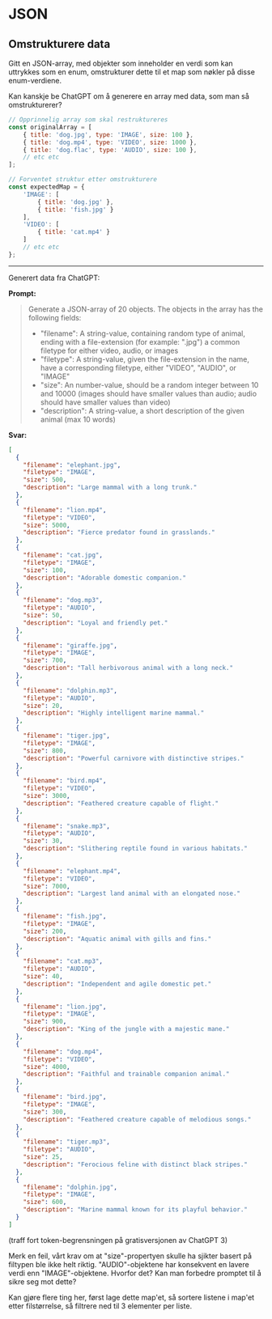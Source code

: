 # JSON

## Omstrukturere data

Gitt en JSON-array, med objekter som inneholder en verdi som kan uttrykkes som en enum, omstrukturer dette til et map som
nøkler på disse enum-verdiene.

Kan kanskje be ChatGPT om å generere en array med data, som man så omstrukturerer?

```javascript
// Opprinnelig array som skal restruktureres
const originalArray = [
    { title: 'dog.jpg', type: 'IMAGE', size: 100 },
    { title: 'dog.mp4', type: 'VIDEO', size: 1000 },
    { title: 'dog.flac', type: 'AUDIO', size: 100 },
    // etc etc
];

// Forventet struktur etter omstrukturere
const expectedMap = {
    'IMAGE': [
        { title: 'dog.jpg' },
        { title: 'fish.jpg' }
    ],
    'VIDEO': [
        { title: 'cat.mp4' }
    ]
    // etc etc
};
```

---

Generert data fra ChatGPT:

**Prompt:**
>Generate a JSON-array of 20 objects.
The objects in the array has the following fields:
>
>- "filename": A string-value, containing random type of animal, ending with a file-extension (for example: ".jpg") a common filetype for either video, audio, or images
>- "filetype": A string-value, given the file-extension in the name, have a corresponding filetype, either "VIDEO", "AUDIO", or "IMAGE"
>- "size": An number-value, should be a random integer between 10 and 10000 (images should have smaller values than audio; audio should have smaller values than video)
>- "description": A string-value, a short description of the given animal (max 10 words)

**Svar:**

```json
[
  {
    "filename": "elephant.jpg",
    "filetype": "IMAGE",
    "size": 500,
    "description": "Large mammal with a long trunk."
  },
  {
    "filename": "lion.mp4",
    "filetype": "VIDEO",
    "size": 5000,
    "description": "Fierce predator found in grasslands."
  },
  {
    "filename": "cat.jpg",
    "filetype": "IMAGE",
    "size": 100,
    "description": "Adorable domestic companion."
  },
  {
    "filename": "dog.mp3",
    "filetype": "AUDIO",
    "size": 50,
    "description": "Loyal and friendly pet."
  },
  {
    "filename": "giraffe.jpg",
    "filetype": "IMAGE",
    "size": 700,
    "description": "Tall herbivorous animal with a long neck."
  },
  {
    "filename": "dolphin.mp3",
    "filetype": "AUDIO",
    "size": 20,
    "description": "Highly intelligent marine mammal."
  },
  {
    "filename": "tiger.jpg",
    "filetype": "IMAGE",
    "size": 800,
    "description": "Powerful carnivore with distinctive stripes."
  },
  {
    "filename": "bird.mp4",
    "filetype": "VIDEO",
    "size": 3000,
    "description": "Feathered creature capable of flight."
  },
  {
    "filename": "snake.mp3",
    "filetype": "AUDIO",
    "size": 30,
    "description": "Slithering reptile found in various habitats."
  },
  {
    "filename": "elephant.mp4",
    "filetype": "VIDEO",
    "size": 7000,
    "description": "Largest land animal with an elongated nose."
  },
  {
    "filename": "fish.jpg",
    "filetype": "IMAGE",
    "size": 200,
    "description": "Aquatic animal with gills and fins."
  },
  {
    "filename": "cat.mp3",
    "filetype": "AUDIO",
    "size": 40,
    "description": "Independent and agile domestic pet."
  },
  {
    "filename": "lion.jpg",
    "filetype": "IMAGE",
    "size": 900,
    "description": "King of the jungle with a majestic mane."
  },
  {
    "filename": "dog.mp4",
    "filetype": "VIDEO",
    "size": 4000,
    "description": "Faithful and trainable companion animal."
  },
  {
    "filename": "bird.jpg",
    "filetype": "IMAGE",
    "size": 300,
    "description": "Feathered creature capable of melodious songs."
  },
  {
    "filename": "tiger.mp3",
    "filetype": "AUDIO",
    "size": 25,
    "description": "Ferocious feline with distinct black stripes."
  },
  {
    "filename": "dolphin.jpg",
    "filetype": "IMAGE",
    "size": 600,
    "description": "Marine mammal known for its playful behavior."
  }
]
```

(traff fort token-begrensningen på gratisversjonen av ChatGPT 3)

Merk en feil, vårt krav om at "size"-propertyen skulle ha sjikter basert på filtypen ble ikke helt riktig.
"AUDIO"-objektene har konsekvent en lavere verdi enn "IMAGE"-objektene.
Hvorfor det? Kan man forbedre promptet til å sikre seg mot dette?

Kan gjøre flere ting her, først lage dette map'et, så sortere listene i map'et etter filstørrelse,
så filtrere ned til 3 elementer per liste.
